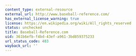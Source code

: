 ```yaml
---
content_type: external-resource
external_url: http://www.baseball-reference.com/
has_external_license_warning: true
license: https://en.wikipedia.org/wiki/All_rights_reserved
status: unchecked
title: Baseball-Reference.com
uid: 361b6efb-f4bd-43ef-a961-3bd859375233
url_status_code: 403
wayback_url: ''
---
```

